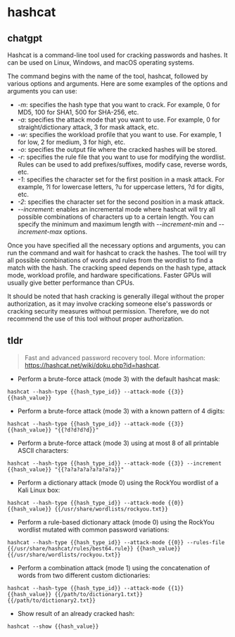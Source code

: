 # hashcat 
## chatgpt 
Hashcat is a command-line tool used for cracking passwords and hashes. It can be used on Linux, Windows, and macOS operating systems.

The command begins with the name of the tool, hashcat, followed by various options and arguments. Here are some examples of the options and arguments you can use:

- *-m*: specifies the hash type that you want to crack. For example, 0 for MD5, 100 for SHA1, 500 for SHA-256, etc.
- *-a*: specifies the attack mode that you want to use. For example, 0 for straight/dictionary attack, 3 for mask attack, etc.
- *-w*: specifies the workload profile that you want to use. For example, 1 for low, 2 for medium, 3 for high, etc.
- *-o*: specifies the output file where the cracked hashes will be stored.
- *-r*: specifies the rule file that you want to use for modifying the wordlist. Rules can be used to add prefixes/suffixes, modify case, reverse words, etc.
- *-1*: specifies the character set for the first position in a mask attack. For example, ?l for lowercase letters, ?u for uppercase letters, ?d for digits, etc.
- *-2*: specifies the character set for the second position in a mask attack.
- *--increment*: enables an incremental mode where hashcat will try all possible combinations of characters up to a certain length. You can specify the minimum and maximum length with *--increment-min* and *--increment-max* options.

Once you have specified all the necessary options and arguments, you can run the command and wait for hashcat to crack the hashes. The tool will try all possible combinations of words and rules from the wordlist to find a match with the hash. The cracking speed depends on the hash type, attack mode, workload profile, and hardware specifications. Faster GPUs will usually give better performance than CPUs. 

It should be noted that hash cracking is generally illegal without the proper authorization, as it may involve cracking someone else's passwords or cracking security measures without permission. Therefore, we do not recommend the use of this tool without proper authorization. 

## tldr 
 
> Fast and advanced password recovery tool.
> More information: <https://hashcat.net/wiki/doku.php?id=hashcat>.

- Perform a brute-force attack (mode 3) with the default hashcat mask:

`hashcat --hash-type {{hash_type_id}} --attack-mode {{3}} {{hash_value}}`

- Perform a brute-force attack (mode 3) with a known pattern of 4 digits:

`hashcat --hash-type {{hash_type_id}} --attack-mode {{3}} {{hash_value}} "{{?d?d?d?d}}"`

- Perform a brute-force attack (mode 3) using at most 8 of all printable ASCII characters:

`hashcat --hash-type {{hash_type_id}} --attack-mode {{3}} --increment {{hash_value}} "{{?a?a?a?a?a?a?a?a}}"`

- Perform a dictionary attack (mode 0) using the RockYou wordlist of a Kali Linux box:

`hashcat --hash-type {{hash_type_id}} --attack-mode {{0}} {{hash_value}} {{/usr/share/wordlists/rockyou.txt}}`

- Perform a rule-based dictionary attack (mode 0) using the RockYou wordlist mutated with common password variations:

`hashcat --hash-type {{hash_type_id}} --attack-mode {{0}} --rules-file {{/usr/share/hashcat/rules/best64.rule}} {{hash_value}} {{/usr/share/wordlists/rockyou.txt}}`

- Perform a combination attack (mode 1) using the concatenation of words from two different custom dictionaries:

`hashcat --hash-type {{hash_type_id}} --attack-mode {{1}} {{hash_value}} {{/path/to/dictionary1.txt}} {{/path/to/dictionary2.txt}}`

- Show result of an already cracked hash:

`hashcat --show {{hash_value}}`
